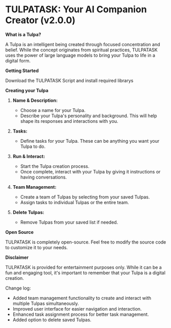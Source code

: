 # TULPATASK: Your AI Companion Creator (v2.0.0)

**What is a Tulpa?**

A Tulpa is an intelligent being created through focused concentration and belief. While the concept originates from spiritual practices, TULPATASK uses the power of large language models to bring your Tulpa to life in a digital form.

**Getting Started**

Download the TULPATASK Script and install required librarys

**Creating your Tulpa**

1. **Name & Description:**
    - Choose a name for your Tulpa.
    - Describe your Tulpa's personality and background. This will help shape its responses and interactions with you.

2. **Tasks:**
    - Define tasks for your Tulpa. These can be anything you want your Tulpa to do.

3. **Run & Interact:**
    - Start the Tulpa creation process.
    - Once complete, interact with your Tulpa by giving it instructions or having conversations.

4. **Team Management:**
    - Create a team of Tulpas by selecting from your saved Tulpas.
    - Assign tasks to individual Tulpas or the entire team.

5. **Delete Tulpas:**
    - Remove Tulpas from your saved list if needed.

**Open Source**

TULPATASK is completely open-source. Feel free to modify the source code to customize it to your needs.

**Disclaimer**

TULPATASK is provided for entertainment purposes only. While it can be a fun and engaging tool, it's important to remember that your Tulpa is a digital creation.

Change log:
- Added team management functionality to create and interact with multiple Tulpas simultaneously.
- Improved user interface for easier navigation and interaction.
- Enhanced task assignment process for better task management.
- Added option to delete saved Tulpas.
